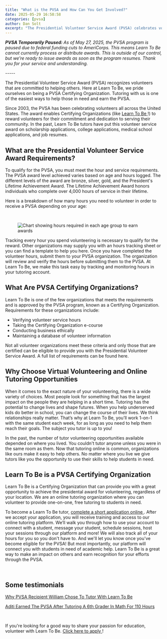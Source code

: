 ```yaml
---
title: "What is the PVSA and How Can You Get Involved?"
date: 2025-05-29 16:58:58
categories: [pvsa]
author: Dan Solt
excerpt: "The Presidential Volunteer Service Award (PVSA) celebrates volunteers who help others. Learn To Be is proud to be a PVSA Certifying Organization."
---
```


<p id="">
 <strong id="">
  <em id="">
   PVSA Temporarily Paused:
  </em>
 </strong>
 <em id="">
  As of May 27, 2025, the PVSA program is paused due to federal funding cuts to AmeriCorps. This means Learn To Be cannot currently process or distribute awards. This is outside of our control, but we’re ready to issue awards as soon as the program resumes. Thank you for your service and understanding.
 </em>
</p>
<p>
 -----
</p>
<p id="">
 The Presidential Volunteer Service Award (PVSA) recognizes volunteers that are committed to helping others. Here at Learn To Be, we pride ourselves on being a PVSA Certifying Organization. Tutoring with us is one of the easiest ways to help those in need and earn the PVSA.
</p>
<p id="">
 Since 2003, the PVSA has been celebrating volunteers all across the United States. The award enables Certifying Organizations (like
 <a href="https://www.learntobe.org/apply" id="">
  Learn To Be
 </a>
 !) to reward volunteers for their commitment and dedication to serving their community. In the past, Learn To Be tutors have put this volunteer service award on scholarship applications, college applications, medical school applications, and job resumes.
</p>
<h2 id="">
 What are the Presidential Volunteer Service Award Requirements?
</h2>
<p id="">
 To qualify for the PVSA, you must meet the hour and service requirements. The PVSA award level achieved varies based on age and hours logged. The different levels of the award are bronze, silver, gold, and the President's Lifetime Achievement Award. The Lifetime Achievement Award honors individuals who complete over 4,000 hours of service in their lifetime.
</p>
<p id="">
 Here is a breakdown of how many hours you need to volunteer in order to receive a PVSA depending on your age:
</p>
<p id="">
 ‍
</p>
<figure class="w-richtext-figure-type-image w-richtext-align-center" data-rt-align="center" data-rt-type="image" id="">
 <div id="">
  <img alt="Chart showing hours required in each age group to earn awards" height="auto" id="" loading="lazy" src="https://cdn.prod.website-files.com/6591cfa135e450f1bb1af9c9/66e1c345f2ccaea3eeb49a2a_6594e0c83eefb52c0b523de2_Screenshot%25202024-01-02%2520at%25208.21.13%25E2%2580%25AFPM.png" width="auto"/>
 </div>
</figure>
<p id="">
 Tracking every hour you spend volunteering is necessary to qualify for the reward. Other organizations may supply you with an hours tracking sheet or you can find a template to help you here. Once you have completed the volunteer hours, submit them to your PVSA organization. The organization will review and verify the hours before submitting them to the PVSA. At Learn To Be, we make this task easy by tracking and monitoring hours in your tutoring account.
</p>
<h2 id="">
 What Are PVSA Certifying Organizations?
</h2>
<p id="">
 Learn To Be is one of the few organizations that meets the requirements and is approved by the PVSA program, known as a Certifying Organization. Requirements for these organizations include:
</p>
<ul id="">
 <li id="">
  Verifying volunteer service hours
 </li>
 <li id="">
  Taking the Certifying Organization e-course
 </li>
 <li id="">
  Conducting business ethically
 </li>
 <li id="">
  Maintaining a database of volunteer information
 </li>
</ul>
<p id="">
 Not all volunteer organizations meet these criteria and only those that are certified can be eligible to provide you with the Presidential Volunteer Service Award. A full list of requirements can be found here.
</p>
<h2 id="">
 <strong id="">
  Why Choose Virtual Volunteering and Online Tutoring Opportunities
 </strong>
</h2>
<p id="">
 When it comes to the exact nature of your volunteering, there is a wide variety of choices. Most people look for something that has the largest impact on the people they are helping in a short time. Tutoring has the potential to change lives and shape futures. When you help underserved kids do better in school, you can change the course of their lives. We think relationships really matter. That’s why at Learn To Be, you’ll work 1-on-1 with the same student each week, for as long as you need to help them reach their goals. The subject you tutor is up to you!
</p>
<p id="">
 In the past, the number of tutor volunteering opportunities available depended on where you lived. You couldn't tutor anyone unless you were in the same room as them. Now that tutoring online is common, organizations like ours make it easy to help others. No matter where you live we give tutors like you the opportunity to use their skills to help students in need.
</p>
<h2 id="">
 <strong id="">
  Learn To Be is a PVSA Certifying Organization
 </strong>
</h2>
<p id="">
 Learn To Be is a Certifying Organization that can provide you with a great opportunity to achieve the presidental award for volunteering, regardless of your location. We are an online tutoring organization where you can volunteer to provide one-on-one, free tutoring to students in need.
</p>
<p id="">
 To become a Learn To Be tutor,
 <a href="https://www.learntobe.org/apply?utm_source=pvsa-blog" id="">
  complete a short application online
 </a>
 . After we accept your application, you will receive training and access to our online tutoring platform. We’ll walk you through how to use your account to connect with a student, message your student, schedule sessions, host your sessions through our platform and more! We will also track all of your hours for you so you don't have to. And we'll let you know once you've become eligible for the PVSA! But most importantly, our platform will connect you with students in need of academic help. Learn To Be is a great way to make an impact on others and earn recognition for your efforts through the PVSA.
</p>
<p id="">
 ‍
</p>
<h2 id="">
 Some testimonials
</h2>
<p id="">
 <a href="https://www.learntobe.org/blog/why-pvsa-recipient-william-chose-to-tutor-with-learn-to-be" id="">
  Why PVSA Recipient William Chose To Tutor With Learn To Be
 </a>
</p>
<p id="">
 <a href="https://www.learntobe.org/blog/aditi-earned-the-pvsa-after-tutoring-a-6th-grader-in-math-for-110-hours" id="">
  Aditi Earned The PVSA After Tutoring A 6th Grader In Math For 110 Hours
 </a>
</p>
<p id="">
 ‍
</p>
<p id="">
 If you're looking for a good way to share your passion for education, volunteer with Learn To Be.
 <a href="https://www.learntobe.org/apply?utm_source=pvsa-blog" id="">
  Click here to apply
 </a>
 !
</p>
<p id="">
 ‍
</p>
